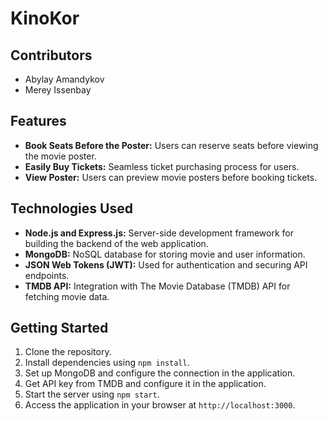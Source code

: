 # KinoKor

## Contributors
- Abylay Amandykov
- Merey Issenbay

## Features
- **Book Seats Before the Poster:** Users can reserve seats before viewing the movie poster.
- **Easily Buy Tickets:** Seamless ticket purchasing process for users.
- **View Poster:** Users can preview movie posters before booking tickets.

## Technologies Used
- **Node.js and Express.js:** Server-side development framework for building the backend of the web application.
- **MongoDB:** NoSQL database for storing movie and user information.
- **JSON Web Tokens (JWT):** Used for authentication and securing API endpoints.
- **TMDB API:** Integration with The Movie Database (TMDB) API for fetching movie data.

## Getting Started
1. Clone the repository.
2. Install dependencies using `npm install`.
3. Set up MongoDB and configure the connection in the application.
4. Get API key from TMDB and configure it in the application.
5. Start the server using `npm start`.
6. Access the application in your browser at `http://localhost:3000`.
